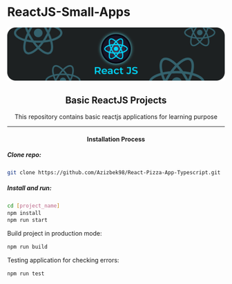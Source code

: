 # ReactJS-Small-Apps

![Banner Image](./banner.png "Banner Image")

<h2 align="center">Basic ReactJS Projects</h2>

<p align="center">This repository contains basic reactjs applications for learning purpose</p>

<hr />

<h4 align="center">Installation Process</h4>

##### Clone repo:

```bash
git clone https://github.com/Azizbek98/React-Pizza-App-Typescript.git
```

##### Install and run:

```bash
cd [project_name]
npm install
npm run start
```

Build project in production mode:

```bash
npm run build
```

Testing application for checking errors:

```bash
npm run test
```
